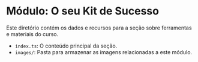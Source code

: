 # Módulo: O seu Kit de Sucesso
Este diretório contém os dados e recursos para a seção sobre ferramentas e materiais do curso.
- `index.ts`: O conteúdo principal da seção.
- `images/`: Pasta para armazenar as imagens relacionadas a este módulo.